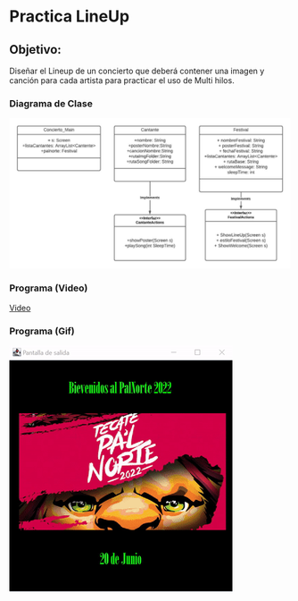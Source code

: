 # Practica LineUp

## Objetivo:
Diseñar el Lineup de un concierto que deberá contener una imagen y canción para cada artista para practicar el uso de Multi hilos.

### Diagrama de Clase
![Diagrama de Clase](images/diagramaClase.jpeg)

### Programa (Video)
[Video](https://youtube.com/shorts/UqUu9zbDR7E?feature=share)

### Programa (Gif)
![Gif](images/program.gif)